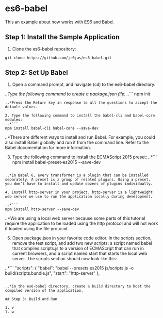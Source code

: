 # es6-babel
This an example about how works with ES6 and Babel.

## Step 1: Install the Sample Application

1. Clone the es6-babel repository:

```
git clone https://github.com/jr0jas/es6-babel.git
```

## Step 2: Set Up Babel

1. Open a command prompt, and navigate (cd) to the es6-babel directory.

..*Type the following command to create a package.json file:
..*```
npm init
```
..*Press the Return key in response to all the questions to accept the default values.

2. Type the following command to install the babel-cli and babel-core modules:
..*```
npm install babel-cli babel-core --save-dev
```
..*There are different ways to install and run Babel. For example, you could also install Babel globally and run it from the command line. Refer to the Babel documentation for more information.

3. Type the following command to install the ECMAScript 2015 preset:
..*```
npm install babel-preset-es2015 --save-dev
```

..*In Babel 6, every transformer is a plugin that can be installed separately. A preset is a group of related plugins. Using a preset, you don’t have to install and update dozens of plugins individually.

4. Install http-server in your project. http-server is a lightweight web server we use to run the application locally during development. 

..*```
npm install http-server --save-dev
```

..*We are using a local web server because some parts of this tutorial require the application to be loaded using the http protocol and will not work if loaded using the file protocol.

5. Open package.json in your favorite code editor. In the scripts section, remove the test script, and add two new scripts: a script named babel that compiles scripts.js to a version of ECMAScript that can run in current browsers, and a script named start that starts the local web server. The scripts section should now look like this:

..*```
  "scripts": {
    "babel": "babel --presets es2015 js/scripts.js -o build/scripts.bundle.js",
    "start": "http-server"
  },
```

..*In the es6-babel directory, create a build directory to host the compiled version of the application.

## Step 3: Build and Run

1. v
1. w

